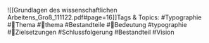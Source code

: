 
![[Grundlagen des wissenschaftlichen Arbeitens_Groß_111122.pdf#page=16]]Tags & Topics:
   #Typographie
   #Thema
   #thema
   #Bestandteile
   #Bedeutung
   #typographie
   #Zielsetzungen
   #Schlussfolgerung
   #Bestandteil
   #Vision